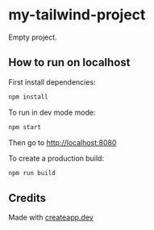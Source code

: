 # my-tailwind-project

Empty project.

## How to run on localhost

First install dependencies:

```sh
npm install
```

To run in dev mode mode:

```sh
npm start
```

Then go to <http://localhost:8080>

To create a production build:

```sh
npm run build
```

## Credits

Made with [createapp.dev](https://createapp.dev/)
